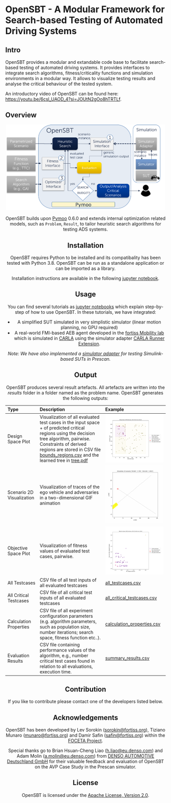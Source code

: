 # OpenSBT - A Modular Framework for Search-based Testing of Automated Driving Systems


## Intro

OpenSBT provides a modular and extandable code base to facilitate search-based testing of automated driving systems. It provides interfaces to integrate search algorithms, fitness/criticality functions and simulation environments in a modular way. It allows to visualize testing results and analyse the critical behaviour of the tested system. 

An introductory video of OpenSBT can be found here: https://youtu.be/6csl_UAOD_4?si=JOUtN2gOo8hTRTLf.


## Overview

<p align="center">
<div style="text-align:center"><img src="doc/figures/OpenSBT_architecture.png" width="500">
</p>

OpenSBT builds upon [Pymoo](https://pymoo.org/) 0.6.0 and extends internal optimization related models, such as `Problem`, `Result`, to tailor heuristic search algorithms for testing ADS systems.

## Installation

OpenSBT requires Python to be installed and its compatibality has been tested with Python 3.8. OpenSBT can be run as a standalone application or can be imported as a library.

Installation instructions are available in the following [jupyter notebook](/doc/jupyter/01_Installation.ipynb).

## Usage

You can find several tutorials as [jupyter notebooks](/doc/jupyter) which explain step-by-step of how to use OpenSBT. In these tutorials, we have integrated:

-  A simplified SUT simulated in very simplistic simulator (linear motion planning, no GPU required) 
-  A real-world FMI-based AEB agent developed in the [fortiss Mobility lab](https://www.fortiss.org/forschung/fortiss-labs/detail/mobility-lab) which is simulated in [CARLA](https://carla.org/) using the simulator adapter [CARLA Runner Extension](https://git.fortiss.org/opensbt/carla-runner).

_Note: We have also implemented a [simulator adapter](https://git.fortiss.org/opensbt/prescan_runner) for testing Simulink-based SUTs in Prescan._


## Output

OpenSBT produces several result artefacts. All artefacts are written into the *results* folder in a folder named as the problem name. 
OpenSBT generates the following outputs:


| Type | Description | Example | 
|:--------------|:-------------|:--------------|
| Design Space Plot | Visualization of all evaluated test cases in the input space + of predicted critical regions using the decision tree algorithm, pairwise. Constraints of derived regions are stored in CSV file [bounds_regions.csv](doc/example/results/single/PedestrianCrossingStartWalk/NSGA2-F/ex1/classification/bounds_regions.csv) and the learned tree in [tree.pdf](doc/example/results/single/PedestrianCrossingStartWalk/NSGA2-F/ex1/classification/tree.pdf) | <img src="doc/example/results/single/PedestrianCrossingStartWalk/NSGA2-F/ex1/design_space/orientation_ego_orientation_ped.png" alt="Design Space Plot" width="400"/>  |
| Scenario 2D Visualization | Visualization of traces of the ego vehicle and adversaries in a two-dimensional GIF animation | <img src="doc/example/results/single/PedestrianCrossingStartWalk/NSGA2-F/ex1/gif/0_trajectory.gif" alt="Scenario Visualization" width="300"/> |
Objective Space Plot | Visualization of fitness values of evaluated test cases, pairwise.   | <img src="doc/example/results/single/PedestrianCrossingStartWalk/NSGA2-F/ex1/objective_space/Min Adapted Distance_Velocity At Min Adapted Distance.png" alt="Objective Space Plot" width="400"/> |
| All Testcases |  CSV file of all test inputs of all evaluated testcases | [all_testcases.csv](doc/example/results/single/PedestrianCrossingStartWalk/NSGA2-F/ex1/all_testcases.csv) |
| All Critical Testcases |  CSV file of all critical test inputs of all evaluated testcases | [all_critical_testcases.csv](doc/example/results/single/PedestrianCrossingStartWalk/NSGA2-F/ex1/all_critical_testcases.csv)|
| Calculation Properties |  CSV file of all experiment configuration parameters (e.g. algorithm parameters, such as population size, number iterations; search space, fitness function etc..).  | [calculation_properties.csv](doc/example/results/single/PedestrianCrossingStartWalk/NSGA2-F/ex1/calculation_properties.csv) |
| Evaluation Results |  CSV file containing performance values of the algorithm, e.g., number critical test cases found in relation to all evaluations, execution time.| [summary_results.csv](doc/example/results/single/PedestrianCrossingStartWalk/NSGA2-F/ex1/summary_results.csv)|

## Contribution

If you like to contribute please contact one of the developers listed below.

## Acknowledgements

OpenSBT has been developed by Lev Sorokin (sorokin@fortiss.org), Tiziano Munaro (munaro@fortiss.org) and Damir Safin (safin@fortiss.org) within the 
[FOCETA Project](https://www.foceta-project.eu/tools/). 

Special thanks go to Brian Hsuan-Cheng Liao (h.liao@eu.denso.com) and Adam Molin (a.molin@eu.denso.com) from [DENSO AUTOMOTIVE Deutschland GmbH](https://www.denso.com/de/de/about-us/company-information/dnde/) for their valuable feedback and evaluation of OpenSBT on the AVP Case Study in the Prescan simulator.


## License

OpenSBT is licensed under the [Apache License, Version 2.0](LICENSE).
